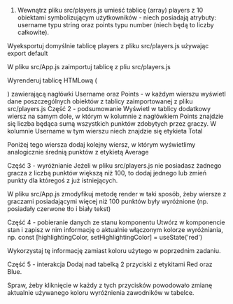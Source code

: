 

1. Wewnątrz pliku src/players.js umieść tablicę (array) players z 10 obiektami symbolizującym użytkowników - niech posiadają atrybuty: username typu string oraz points typu number (niech będą to liczby całkowite).

Wyeksportuj domyślnie tablicę players z pliku src/players.js używając export default

W pliku src/App.js zaimportuj tablicę z pliu src/players.js

Wyrenderuj tablicę HTMLową (

) zawierającą nagłówki Username oraz Points - w każdym wierszu wyświetl dane poszczególnych obiektów z tablicy zaimportowanej z pliku src/players.js
Część 2 - podsumowanie
Wyświetl w tablicy dodatkowy wiersz na samym dole, w którym w kolumnie z nagłówkiem Points znajdzie się liczba będąca sumą wszystkich punktów zdobytych przez graczy. W kolumnie Username w tym wierszu niech znajdzie się etykieta Total

Poniżej tego wiersza dodaj kolejny wiersz, w którym wyświetlimy analogicznie średnią punktów z etykietą Average

Część 3 - wyróżnianie
Jeżeli w pliku src/players.js nie posiadasz żadnego gracza z liczbą punktów większą niż 100, to dodaj jednego lub zmień punkty dla któregoś z już istniejących.

W pliku src/App.js zmodyfikuj metodę render w taki sposób, żeby wiersze z graczami posiadającymi więcej niż 100 punktów były wyróżnione (np. posiadały czerwone tło i biały tekst)

Część 4 - pobieranie danych ze stanu komponentu
Utwórz w komponencie stan i zapisz w nim informację o aktualnie włączonym kolorze wyróżniania, np. const [highlightingColor, setHighlightingColor] = useState('red')

Wykorzystaj tę informację zamiast koloru użytego w poprzednim zadaniu.

Część 5 - interakcja
Dodaj nad tabelką 2 przyciski z etykitami Red oraz Blue.

Spraw, żeby kliknięcie w każdy z tych przycisków powodowało zmianę aktualnie używanego koloru wyróżnienia zawodników w tabelce.